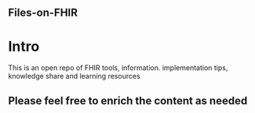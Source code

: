 ## Files-on-FHIR
# Intro
This is an open repo of FHIR tools, information. implementation tips, knowledge share and learning resources

## Please feel free to enrich the content as needed
